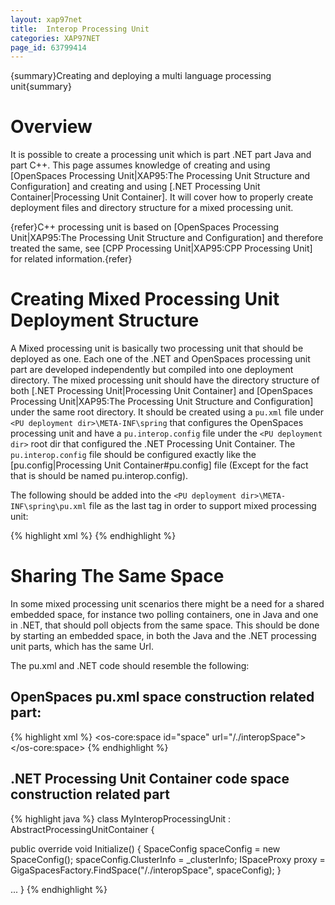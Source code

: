```yaml
---
layout: xap97net
title:  Interop Processing Unit
categories: XAP97NET
page_id: 63799414
---
```


{summary}Creating and deploying a multi language processing unit{summary}

# Overview

It is possible to create a processing unit which is part .NET part Java and part C++.
This page assumes knowledge of creating and using [OpenSpaces Processing Unit|XAP95:The Processing Unit Structure and Configuration] and creating and using [.NET Processing Unit Container|Processing Unit Container]. It will cover how to properly create deployment files and directory structure for a mixed processing unit.

{refer}C++ processing unit is based on [OpenSpaces Processing Unit|XAP95:The Processing Unit Structure and Configuration] and therefore treated the same, see [CPP Processing Unit|XAP95:CPP Processing Unit] for related information.{refer}

# Creating Mixed Processing Unit Deployment Structure

A Mixed processing unit is basically two processing unit that should be deployed as one. Each one of the .NET and OpenSpaces processing unit part are developed independently but compiled into one deployment directory. The mixed processing unit should have the directory structure of both [.NET Processing Unit|Processing Unit Container] and [OpenSpaces Processing Unit|XAP95:The Processing Unit Structure and Configuration] under the same root directory. It should be created using a `pu.xml` file under `<PU deployment dir>\META-INF\spring` that configures the OpenSpaces processing unit and have a `pu.interop.config` file under the `<PU deployment dir>` root dir that configured the .NET Processing Unit Container. The `pu.interop.config` file should be configured exactly like the [pu.config|Processing Unit Container#pu.config] file (Except for the fact that is should be named pu.interop.config).

The following should be added into the `<PU deployment dir>\META-INF\spring\pu.xml` file as the last tag in order to support mixed processing unit:


{% highlight xml %}
<bean id="dotnetProcessingUnitContainer" class="org.openspaces.interop.DotnetProcessingUnitBean">
</bean>
{% endhighlight %}


# Sharing The Same Space

In some mixed processing unit scenarios there might be a need for a shared embedded space, for instance two polling containers, one in Java and one in .NET, that should poll objects from the same space. This should be done by starting an embedded space, in both the Java and the .NET processing unit parts, which has the same Url.

The pu.xml and .NET code should resemble the following:

## OpenSpaces pu.xml space construction related part:


{% highlight xml %}
<os-core:space id="space" url="/./interopSpace">
</os-core:space>
{% endhighlight %}


## .NET Processing Unit Container code space construction related part


{% highlight java %}
class MyInteropProcessingUnit : AbstractProcessingUnitContainer
{

  public override void Initialize()
  {
    SpaceConfig spaceConfig = new SpaceConfig();
    spaceConfig.ClusterInfo = _clusterInfo;
    ISpaceProxy proxy = GigaSpacesFactory.FindSpace("/./interopSpace", spaceConfig);
  }

  ...
}
{% endhighlight %}
